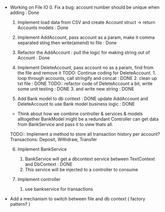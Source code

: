 * Working on File IO
    0. Fix a bug: account number should be unique when adding : Done
    1. Implement load data from CSV and create Account struct -> return Accounts models : Done
    2. Implement AddAccount, pass account as a param, make it comma separated sting then write(amend) to file : Done
    3. Refactor the AddAccount : pull the logic for making string out of Account : Done
    4. Implement DeleteAccount, pass account no as a param, find from the file and remove it
       TODO: Continue coding for DeleteAccount.
             1. loop through accounts, call stringify and concat : DONE
             2. clean up txt file : DONE
                TODO:: refactor code of DeleteAccount a bit, write some unit testing : DONE
             3. and write new string : DONE

    5. Add Bank model to db context : DONE
       update AddAccount and DeleteAccount to use Bank model business logic : DONE
      
   * Think about how we combine controller & services & models alltogether
     BankModel might be a redundant
     Controller can get data from BankService and pass it to view thats all.

   TODO:: Implement a method to store all transaction history per account?
   Transactions: Deposit, Withdraw, Transfer

    6. Implement BankService 
       1. BankService will get a dbcontext service between TextContext and DbContext : DONE
       2. This service will be injected to a controller to consume

    7. Implement controller 
       1. use bankservice for transactions
             
* Add a mechanism to switch between file and db context ( factory pattern? )
 